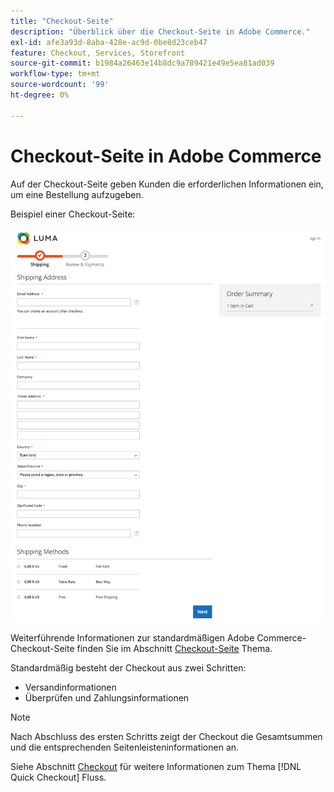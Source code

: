 ```yaml
---
title: "Checkout-Seite"
description: "Überblick über die Checkout-Seite in Adobe Commerce."
exl-id: afe3a93d-8aba-428e-ac9d-0be8d23ceb47
feature: Checkout, Services, Storefront
source-git-commit: b1984a26463e14b8dc9a789421e49e5ea81ad039
workflow-type: tm+mt
source-wordcount: '99'
ht-degree: 0%

---
```


# Checkout-Seite in Adobe Commerce

Auf der Checkout-Seite geben Kunden die erforderlichen Informationen ein, um eine Bestellung aufzugeben.

Beispiel einer Checkout-Seite:

![Checkout-Seite](assets/checkout-page.png)

Weiterführende Informationen zur standardmäßigen Adobe Commerce-Checkout-Seite finden Sie im Abschnitt [Checkout-Seite](https://docs.magento.com/user-guide/quick-tour/checkout-page.html) Thema.

Standardmäßig besteht der Checkout aus zwei Schritten:

- Versandinformationen
- Überprüfen und Zahlungsinformationen

>[!NOTE]
>
> Nach Abschluss des ersten Schritts zeigt der Checkout die Gesamtsummen und die entsprechenden Seitenleisteninformationen an.

Siehe Abschnitt [Checkout](../quick-checkout/checkout-flow.md) für weitere Informationen zum Thema [!DNL Quick Checkout] Fluss.
